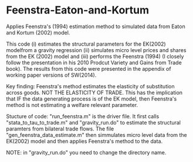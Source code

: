 # Feenstra-Eaton-and-Kortum
Applies Feenstra's (1994) estimation method to simulated data from Eaton and Kortum (2002) model.

This code (i) estimates the structural parameters for the EK(2002) modelfrom a gravity regression (ii) simulates micro level prices and shares from the EK (2002) model and (iii) performs the Feenstra (1994) (I closely follow the presentation in his 2010 Prodcut Variety and Gains from Trade book). The results from this code were presented in the appendix of working paper versions of SW(2014).

Key finding: Feenstra's method estimates the elasticity of substitution across goods. NOT THE ELASTICITY OF TRADE. This has the implication that IF the data generating process is of the EK model, then Feenstra's method is not estimating a welfare relevant parameter.

Stucture of code: "run_feenstra.m" is the driver file. It first calls "stata_to_tau_to_trade.m" and "gravity_run.do" to estimate the structural paramters from bilateral trade flows. The file "gen_feenstra_data_estimate.m" then simmulates micro level data from the EK(2002) model and then applies Feenstra's method to the data.  

NOTE: in "gravity_run.do" you need to change the directory name. 

